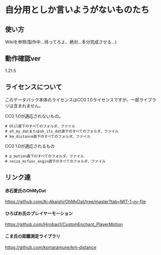 # 自分用としか言いようがないものたち

## 使い方
Wikiを参照(製作中...待ってろよ、絶対...多分完成させる...)

## 動作確認ver
1.21.5

## ライセンスについて
このデータパック本体のライセンスはCC0 1.0ライセンスですが、一部ライブラリは含まれません。

CC0 1.0が適応されないもの。

    # Util直下のすべてのフォルダ、ファイル
    # oh_my_datまたはoh_its_dat直下のすべてのフォルダ、ファイル
    # km_distance直下のすべてのフォルダ、ファイル

CC0 1.0が適応されるもの

    # p_motion直下のすべてのフォルダ、ファイル
    # reizo_mcfunc_engin直下のすべてのフォルダ、ファイル

## リンク達

#### 赤石愛氏のOhMyDat
https://github.com/Ai-Akaishi/OhMyDat/tree/master?tab=MIT-1-ov-file

#### ひろばお氏のプレイヤーモーション
https://github.com/Hirobao1/CustomEnchant_PlayerMotion

#### こま氏の距離測定ライブラリ
https://github.com/komaramune/km-distance